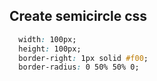 ## Create semicircle css

```css
  width: 100px;
  height: 100px;
  border-right: 1px solid #f00;
  border-radius: 0 50% 50% 0;
```